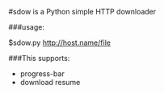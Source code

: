 #sdow is a Python simple HTTP downloader

###usage:

$sdow.py http://host.name/file


###This supports:
+ progress-bar
+ download resume